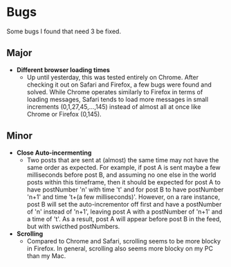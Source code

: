 # Bugs
Some bugs I found that need 3 be fixed.

## Major
- **Different browser loading times**
  - Up until yesterday, this was tested entirely on Chrome. After checking it out on Safari and Firefox, a few bugs were found and solved. While Chrome operates similarly to Firefox in terms of loading messages, Safari tends to load more messages in small increments (0,1,27,45,...,145) instead of almost all at once like Chrome or Firefox (0,145).

## Minor
- **Close Auto-incermenting**
  - Two posts that are sent at (almost) the same time may not have the same order as expected. For example, if post A is sent maybe a few milliseconds before post B, and assuming no one else in the world posts within this timeframe, then it should be expected for post A to have postNumber 'n' with time 't' and for post B to have postNumber 'n+1' and time 't+(a few milliseconds)'. However, on a rare instance, post B will set the auto-incrementor off first and have a postNumber of 'n' instead of 'n+1', leaving post A with a postNumber of 'n+1' and a time of 't'. As a result, post A will appear before post B in the feed, but with swicthed postNumbers.
- **Scrolling**
  - Compared to Chrome and Safari, scrolling seems to be more blocky in Firefox. In general, scrolling also seems more blocky on my PC than my Mac.
